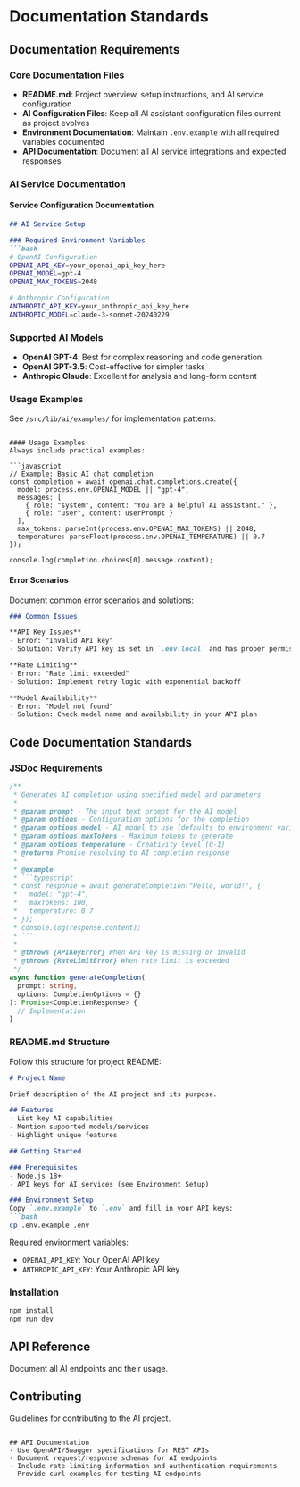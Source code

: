 # Documentation Standards

## Documentation Requirements

### Core Documentation Files
- **README.md**: Project overview, setup instructions, and AI service configuration
- **AI Configuration Files**: Keep all AI assistant configuration files current as project evolves
- **Environment Documentation**: Maintain `.env.example` with all required variables documented
- **API Documentation**: Document all AI service integrations and expected responses

### AI Service Documentation

#### Service Configuration Documentation
```markdown
## AI Service Setup

### Required Environment Variables
```bash
# OpenAI Configuration
OPENAI_API_KEY=your_openai_api_key_here
OPENAI_MODEL=gpt-4
OPENAI_MAX_TOKENS=2048

# Anthropic Configuration  
ANTHROPIC_API_KEY=your_anthropic_api_key_here
ANTHROPIC_MODEL=claude-3-sonnet-20240229
```

### Supported AI Models
- **OpenAI GPT-4**: Best for complex reasoning and code generation
- **OpenAI GPT-3.5**: Cost-effective for simpler tasks
- **Anthropic Claude**: Excellent for analysis and long-form content

### Usage Examples
See `/src/lib/ai/examples/` for implementation patterns.
```

#### Usage Examples
Always include practical examples:

```javascript
// Example: Basic AI chat completion
const completion = await openai.chat.completions.create({
  model: process.env.OPENAI_MODEL || "gpt-4",
  messages: [
    { role: "system", content: "You are a helpful AI assistant." },
    { role: "user", content: userPrompt }
  ],
  max_tokens: parseInt(process.env.OPENAI_MAX_TOKENS) || 2048,
  temperature: parseFloat(process.env.OPENAI_TEMPERATURE) || 0.7
});

console.log(completion.choices[0].message.content);
```

#### Error Scenarios
Document common error scenarios and solutions:

```markdown
### Common Issues

**API Key Issues**
- Error: "Invalid API key"
- Solution: Verify API key is set in `.env.local` and has proper permissions

**Rate Limiting**
- Error: "Rate limit exceeded"
- Solution: Implement retry logic with exponential backoff

**Model Availability**
- Error: "Model not found"
- Solution: Check model name and availability in your API plan
```

## Code Documentation Standards

### JSDoc Requirements
```typescript
/**
 * Generates AI completion using specified model and parameters
 * 
 * @param prompt - The input text prompt for the AI model
 * @param options - Configuration options for the completion
 * @param options.model - AI model to use (defaults to environment variable)
 * @param options.maxTokens - Maximum tokens to generate
 * @param options.temperature - Creativity level (0-1)
 * @returns Promise resolving to AI completion response
 * 
 * @example
 * ```typescript
 * const response = await generateCompletion("Hello, world!", {
 *   model: "gpt-4",
 *   maxTokens: 100,
 *   temperature: 0.7
 * });
 * console.log(response.content);
 * ```
 * 
 * @throws {APIKeyError} When API key is missing or invalid
 * @throws {RateLimitError} When rate limit is exceeded
 */
async function generateCompletion(
  prompt: string,
  options: CompletionOptions = {}
): Promise<CompletionResponse> {
  // Implementation
}
```

### README.md Structure
Follow this structure for project README:

```markdown
# Project Name

Brief description of the AI project and its purpose.

## Features
- List key AI capabilities
- Mention supported models/services
- Highlight unique features

## Getting Started

### Prerequisites
- Node.js 18+ 
- API keys for AI services (see Environment Setup)

### Environment Setup
Copy `.env.example` to `.env` and fill in your API keys:
```bash
cp .env.example .env
```

Required environment variables:
- `OPENAI_API_KEY`: Your OpenAI API key
- `ANTHROPIC_API_KEY`: Your Anthropic API key

### Installation
```bash
npm install
npm run dev
```

## API Reference
Document all AI endpoints and their usage.

## Contributing
Guidelines for contributing to the AI project.
```

## API Documentation
- Use OpenAPI/Swagger specifications for REST APIs
- Document request/response schemas for AI endpoints
- Include rate limiting information and authentication requirements
- Provide curl examples for testing AI endpoints